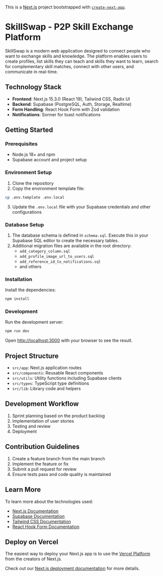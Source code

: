 This is a [Next.js](https://nextjs.org) project bootstrapped with [`create-next-app`](https://nextjs.org/docs/app/api-reference/cli/create-next-app).

# SkillSwap - P2P Skill Exchange Platform

SkillSwap is a modern web application designed to connect people who want to exchange skills and knowledge. The platform enables users to create profiles, list skills they can teach and skills they want to learn, search for complementary skill matches, connect with other users, and communicate in real-time.

## Technology Stack

- **Frontend**: Next.js 15.3.0 (React 19), Tailwind CSS, Radix UI
- **Backend**: Supabase (PostgreSQL, Auth, Storage, Realtime)
- **Form Handling**: React Hook Form with Zod validation
- **Notifications**: Sonner for toast notifications

## Getting Started

### Prerequisites

- Node.js 18+ and npm
- Supabase account and project setup

### Environment Setup

1. Clone the repository
2. Copy the environment template file:

```bash
cp .env.template .env.local
```

3. Update the `.env.local` file with your Supabase credentials and other configurations

### Database Setup

1. The database schema is defined in `schema.sql`. Execute this in your Supabase SQL editor to create the necessary tables.
2. Additional migration files are available in the root directory:
   - `add_category_column.sql`
   - `add_profile_image_url_to_users.sql`
   - `add_reference_id_to_notifications.sql`
   - and others

### Installation

Install the dependencies:

```bash
npm install
```

### Development

Run the development server:

```bash
npm run dev
```

Open [http://localhost:3000](http://localhost:3000) with your browser to see the result.

## Project Structure

- `src/app`: Next.js application routes
- `src/components`: Reusable React components
- `src/utils`: Utility functions including Supabase clients
- `src/types`: TypeScript type definitions
- `src/lib`: Library code and helpers

## Development Workflow

1. Sprint planning based on the product backlog
2. Implementation of user stories
3. Testing and review
4. Deployment

## Contribution Guidelines

1. Create a feature branch from the main branch
2. Implement the feature or fix
3. Submit a pull request for review
4. Ensure tests pass and code quality is maintained

## Learn More

To learn more about the technologies used:

- [Next.js Documentation](https://nextjs.org/docs)
- [Supabase Documentation](https://supabase.io/docs)
- [Tailwind CSS Documentation](https://tailwindcss.com/docs)
- [React Hook Form Documentation](https://react-hook-form.com/)

## Deploy on Vercel

The easiest way to deploy your Next.js app is to use the [Vercel Platform](https://vercel.com/new?utm_medium=default-template&filter=next.js&utm_source=create-next-app&utm_campaign=create-next-app-readme) from the creators of Next.js.

Check out our [Next.js deployment documentation](https://nextjs.org/docs/app/building-your-application/deploying) for more details.
